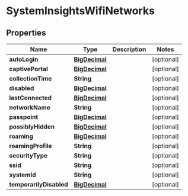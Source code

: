 # SystemInsightsWifiNetworks

## Properties
Name | Type | Description | Notes
------------ | ------------- | ------------- | -------------
**autoLogin** | [**BigDecimal**](BigDecimal.md) |  |  [optional]
**captivePortal** | [**BigDecimal**](BigDecimal.md) |  |  [optional]
**collectionTime** | **String** |  |  [optional]
**disabled** | [**BigDecimal**](BigDecimal.md) |  |  [optional]
**lastConnected** | [**BigDecimal**](BigDecimal.md) |  |  [optional]
**networkName** | **String** |  |  [optional]
**passpoint** | [**BigDecimal**](BigDecimal.md) |  |  [optional]
**possiblyHidden** | [**BigDecimal**](BigDecimal.md) |  |  [optional]
**roaming** | [**BigDecimal**](BigDecimal.md) |  |  [optional]
**roamingProfile** | **String** |  |  [optional]
**securityType** | **String** |  |  [optional]
**ssid** | **String** |  |  [optional]
**systemId** | **String** |  |  [optional]
**temporarilyDisabled** | [**BigDecimal**](BigDecimal.md) |  |  [optional]
